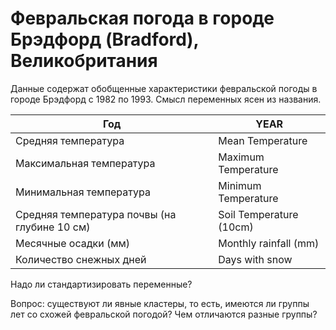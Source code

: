 Февральская погода в городе Брэдфорд (Bradford), Великобритания
===============================================================
Данные содержат обобщенные характеристики февральской погоды в городе Брэдфорд с 1982 по 1993. Смысл переменных ясен из названия.

Год					     | YEAR
-------------------------|----------------------
Средняя температура		 | Mean Temperature
Максимальная температура | Maximum Temperature
Минимальная температура	 | Minimum Temperature
Средняя температура почвы (на глубине 10 см) | Soil Temperature (10cm)
Месячные осадки (мм)     | Monthly rainfall (mm)
Количество снежных дней	 | Days with snow

Надо ли стандартизировать переменные?

Вопрос: существуют ли явные кластеры, то есть, имеются ли группы лет со схожей февральской погодой? Чем отличаются разные группы?